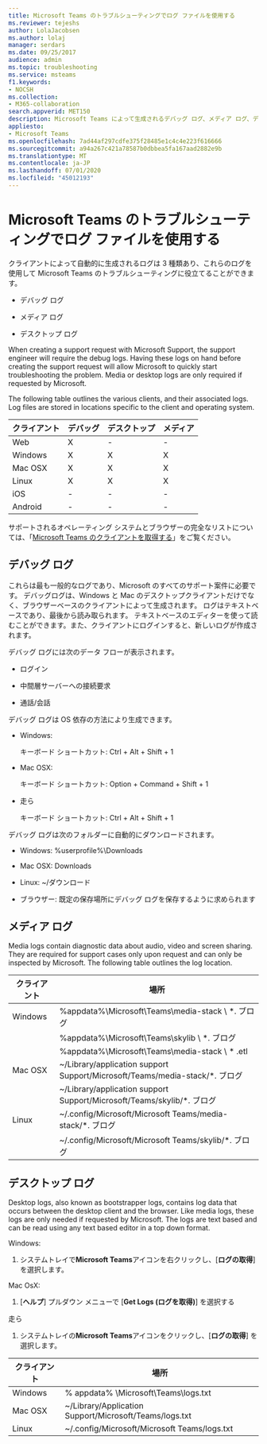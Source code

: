 ```yaml
---
title: Microsoft Teams のトラブルシューティングでログ ファイルを使用する
ms.reviewer: tejeshs
author: LolaJacobsen
ms.author: lolaj
manager: serdars
ms.date: 09/25/2017
audience: admin
ms.topic: troubleshooting
ms.service: msteams
f1.keywords:
- NOCSH
ms.collection:
- M365-collaboration
search.appverid: MET150
description: Microsoft Teams によって生成されるデバッグ ログ、メディア ログ、デスクトップ ログ、これらのログの場所、トラブルシューティングでのログの活用について説明します。
appliesto:
- Microsoft Teams
ms.openlocfilehash: 7ad44af297cdfe375f28485e1c4c4e223f616666
ms.sourcegitcommit: a94a267c421a78587b0dbbea5fa167aad2882e9b
ms.translationtype: MT
ms.contentlocale: ja-JP
ms.lasthandoff: 07/01/2020
ms.locfileid: "45012193"
---
```

<a name="use-log-files-in-troubleshooting-microsoft-teams"></a>Microsoft Teams のトラブルシューティングでログ ファイルを使用する
=================================================

クライアントによって自動的に生成されるログは 3 種類あり、これらのログを使用して Microsoft Teams のトラブルシューティングに役立てることができます。

-   デバッグ ログ

-   メディア ログ

-   デスクトップ ログ

When creating a support request with Microsoft Support, the support engineer will require the debug logs. Having these logs on hand before creating the support request will allow Microsoft to quickly start troubleshooting the problem. Media or desktop logs are only required if requested by Microsoft.

The following table outlines the various clients, and their associated logs. Log files are stored in locations specific to the client and operating system.


|クライアント |デバッグ|デスクトップ|メディア|
|---------|---------|---------|---------|
|Web    |X         |-         |-         |
|Windows     |X         |X         |X         |
|Mac OSX     |X         |X         |X         |
|Linux     |X         |X         |X         |
|iOS     |-         |-         |-         |
|Android     |-         |-         |-         |

サポートされるオペレーティング システムとブラウザーの完全なリストについては、「[Microsoft Teams のクライアントを取得する](get-clients.md)」をご覧ください。

<a name="debug-logs"></a>デバッグ ログ
---------------------------

これらは最も一般的なログであり、Microsoft のすべてのサポート案件に必要です。 デバッグログは、Windows と Mac のデスクトップクライアントだけでなく、ブラウザーベースのクライアントによって生成されます。 ログはテキストベースであり、最後から読み取られます。 テキストベースのエディターを使って読むことができます。また、クライアントにログインすると、新しいログが作成されます。

デバッグ ログには次のデータ フローが表示されます。

-   ログイン

-   中間層サーバーへの接続要求

-   通話/会話

デバッグ ログは OS 依存の方法により生成できます。

-   Windows:

      キーボード ショートカット: Ctrl + Alt + Shift + 1

-   Mac OSX:

      キーボード ショートカット: Option + Command + Shift + 1

-   走ら

      キーボード ショートカット: Ctrl + Alt + Shift + 1

デバッグ ログは次のフォルダーに自動的にダウンロードされます。

-   Windows: %userprofile%\\Downloads

-   Mac OSX: Downloads

-   Linux: ~/ダウンロード

-   ブラウザー: 既定の保存場所にデバッグ ログを保存するように求められます

<a name="media-logs"></a>メディア ログ
---------------------------

Media logs contain diagnostic data about audio, video and screen sharing. They are required for support cases only upon request and can only be inspected by Microsoft. The following table outlines the log location.


|クライアント |場所 |
|---------|---------|
|Windows     |%appdata%\Microsoft\Teams\media-stack \\ *. ブログ         |
|            |%appdata%\Microsoft\Teams\skylib \\ *. ブログ
|            |%appdata%\Microsoft\Teams\media-stack \\ * .etl         |
|Mac OSX     |~/Library/application support Support/Microsoft/Teams/media-stack/*. ブログ         |
|            |~/Library/application support Support/Microsoft/Teams/skylib/*. ブログ         |
|Linux       |~/.config/Microsoft/Microsoft Teams/media-stack/*. ブログ         |
|            |~/.config/Microsoft/Microsoft Teams/skylib/*. ブログ         |



<a name="desktop-logs"></a>デスクトップ ログ
---------------------

Desktop logs, also known as bootstrapper logs, contains log data that occurs between the desktop client and the browser. Like media logs, these logs are only needed if requested by Microsoft. The logs are text based and can be read using any text based editor in a top down format.

Windows:

1.  システムトレイで**Microsoft Teams**アイコンを右クリックし、[**ログの取得**] を選択します。

Mac OsX:

1.  [**ヘルプ**] プルダウン メニューで [**Get Logs (ログを取得)**] を選択する

走ら

1.  システムトレイの**Microsoft Teams**アイコンをクリックし、[**ログの取得**] を選択します。

|クライアント |場所 |
|---------|---------|
|Windows     |% appdata% \Microsoft\Teams\logs.txt         |
|Mac OSX     |~/Library/Application Support/Microsoft/Teams/logs.txt         |
|Linux       |~/.config/Microsoft/Microsoft Teams/logs.txt         |
